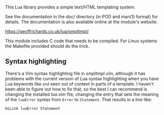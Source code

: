 This Lua library provides a simple text/HTML templating system.

See the documentation in the _doc/_ directory (in POD and man(1)
format) for details.  The documentation is also available online
at the module's website:

<https://geoffrichards.co.uk/lua/smpltmpl/>

This module includes C code that needs to be compiled.  For Linux
systems the Makefile provided should do the trick.


## Syntax highlighting

There's a Vim syntax highlighting file in _smpltmpl.vim_, although
it has problems with the current version of Lua syntax highlighting
when you have Lua keywords like `end` seen out of context in parts
of a template. I haven't been able to figure out how to fix that,
so the best I can recommend is changing the installed _lua.vim_ file,
changing the entry that sets the meaning of the `luaError` syntax
from `Error` to `Statement`. That results in a line like:

    HiLink luaError Statement
